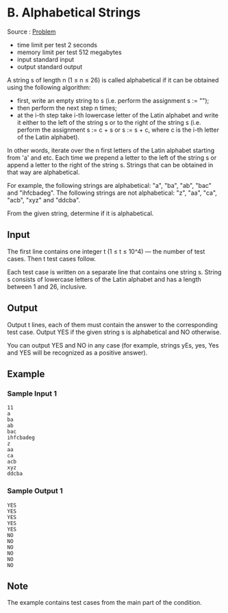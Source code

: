 # B. Alphabetical Strings

Source : [Problem](https://codeforces.com/problemset/problem/1547/B)

- time limit per test 2 seconds
- memory limit per test 512 megabytes
- input standard input
- output standard output

A string s of length n (1 ≤ n ≤ 26) is called alphabetical if it can be obtained using the following algorithm:

- first, write an empty string to s (i.e. perform the assignment s := "");
- then perform the next step n times;
- at the i-th step take i-th lowercase letter of the Latin alphabet and write it either to the left of the string s or to the right of the string s (i.e. perform the assignment s := c + s or s := s + c, where c is the i-th letter of the Latin alphabet).

In other words, iterate over the n first letters of the Latin alphabet starting from 'a' and etc. Each time we prepend a letter to the left of the string s or append a letter to the right of the string s. Strings that can be obtained in that way are alphabetical.

For example, the following strings are alphabetical: "a", "ba", "ab", "bac" and "ihfcbadeg". The following strings are not alphabetical: "z", "aa", "ca", "acb", "xyz" and "ddcba".

From the given string, determine if it is alphabetical.

## Input

The first line contains one integer t (1 ≤ t ≤ 10^4) — the number of test cases. Then t
test cases follow.

Each test case is written on a separate line that contains one string s. String s
consists of lowercase letters of the Latin alphabet and has a length between 1 and 26, inclusive.

## Output

Output t lines, each of them must contain the answer to the corresponding test case. Output YES if the given string s is alphabetical and NO otherwise.

You can output YES and NO in any case (for example, strings yEs, yes, Yes and YES will be recognized as a positive answer).

## Example

### Sample Input 1

    11
    a
    ba
    ab
    bac
    ihfcbadeg
    z
    aa
    ca
    acb
    xyz
    ddcba

### Sample Output 1

    YES
    YES
    YES
    YES
    YES
    NO
    NO
    NO
    NO
    NO
    NO

## Note

The example contains test cases from the main part of the condition.

